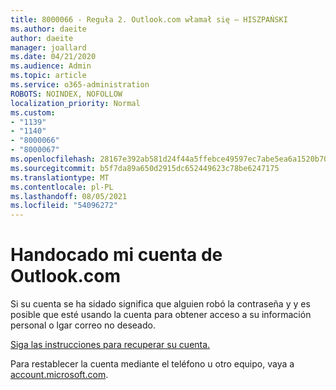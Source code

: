 ```yaml
---
title: 8000066 - Reguła 2. Outlook.com włamał się — HISZPAŃSKI
ms.author: daeite
author: daeite
manager: joallard
ms.date: 04/21/2020
ms.audience: Admin
ms.topic: article
ms.service: o365-administration
ROBOTS: NOINDEX, NOFOLLOW
localization_priority: Normal
ms.custom:
- "1139"
- "1140"
- "8000066"
- "8000067"
ms.openlocfilehash: 28167e392ab581d24f44a5ffebce49597ec7abe5ea6a1520b70d99382bbb6e2b
ms.sourcegitcommit: b5f7da89a650d2915dc652449623c78be6247175
ms.translationtype: MT
ms.contentlocale: pl-PL
ms.lasthandoff: 08/05/2021
ms.locfileid: "54096272"
---
```

# <a name="han-pirateado-mi-cuenta-de-outlookcom"></a>Handocado mi cuenta de Outlook.com

Si su cuenta se ha sidado significa que alguien robó la contraseña y y es posible que esté usando la cuenta para obtener acceso a su información personal o lgar correo no deseado.

[Siga las instrucciones para recuperar su cuenta.](https://support.office.com/es-es/article/han-pirateado-mi-cuenta-de-outlook-com-35993ac5-ac2f-494e-aacb-5232dda453d8?ui=es-ES&rs=es-ES&ad=ES?wt.mc_id=Office_Outlook_com_Alchemy)

Para restablecer la cuenta mediante el teléfono u otro equipo, vaya a [account.microsoft.com](https://go.microsoft.com/fwlink/p/?linkid=836814).